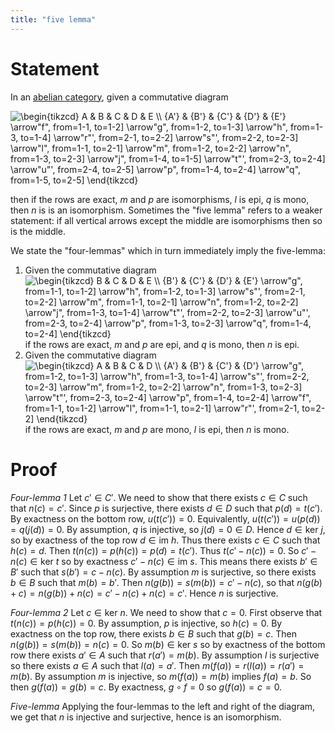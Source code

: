 ```yaml
---
title: "five lemma"
---
```


# Statement

In an [abelian category](<>), given a commutative diagram 

<img align="center" src="https://i.upmath.me/svg/%5Cbegin%7Btikzcd%7D%0A%09A%20%26%20B%20%26%20C%20%26%20D%20%26%20E%20%5C%5C%0A%09%7BA'%7D%20%26%20%7BB'%7D%20%26%20%7BC'%7D%20%26%20%7BD'%7D%20%26%20%7BE'%7D%0A%09%5Carrow%5B%22f%22%2C%20from%3D1-1%2C%20to%3D1-2%5D%0A%09%5Carrow%5B%22g%22%2C%20from%3D1-2%2C%20to%3D1-3%5D%0A%09%5Carrow%5B%22h%22%2C%20from%3D1-3%2C%20to%3D1-4%5D%0A%09%5Carrow%5B%22r%22'%2C%20from%3D2-1%2C%20to%3D2-2%5D%0A%09%5Carrow%5B%22s%22'%2C%20from%3D2-2%2C%20to%3D2-3%5D%0A%09%5Carrow%5B%22l%22%2C%20from%3D1-1%2C%20to%3D2-1%5D%0A%09%5Carrow%5B%22m%22%2C%20from%3D1-2%2C%20to%3D2-2%5D%0A%09%5Carrow%5B%22n%22%2C%20from%3D1-3%2C%20to%3D2-3%5D%0A%09%5Carrow%5B%22j%22%2C%20from%3D1-4%2C%20to%3D1-5%5D%0A%09%5Carrow%5B%22t%22'%2C%20from%3D2-3%2C%20to%3D2-4%5D%0A%09%5Carrow%5B%22u%22'%2C%20from%3D2-4%2C%20to%3D2-5%5D%0A%09%5Carrow%5B%22p%22%2C%20from%3D1-4%2C%20to%3D2-4%5D%0A%09%5Carrow%5B%22q%22%2C%20from%3D1-5%2C%20to%3D2-5%5D%0A%5Cend%7Btikzcd%7D" alt="\begin{tikzcd}
	A &amp; B &amp; C &amp; D &amp; E \\
	{A'} &amp; {B'} &amp; {C'} &amp; {D'} &amp; {E'}
	\arrow&quot;f&quot;, from=1-1, to=1-2]
	\arrow&quot;g&quot;, from=1-2, to=1-3]
	\arrow&quot;h&quot;, from=1-3, to=1-4]
	\arrow&quot;r&quot;', from=2-1, to=2-2]
	\arrow&quot;s&quot;', from=2-2, to=2-3]
	\arrow&quot;l&quot;, from=1-1, to=2-1]
	\arrow&quot;m&quot;, from=1-2, to=2-2]
	\arrow&quot;n&quot;, from=1-3, to=2-3]
	\arrow&quot;j&quot;, from=1-4, to=1-5]
	\arrow&quot;t&quot;', from=2-3, to=2-4]
	\arrow&quot;u&quot;', from=2-4, to=2-5]
	\arrow&quot;p&quot;, from=1-4, to=2-4]
	\arrow&quot;q&quot;, from=1-5, to=2-5]
\end{tikzcd}" />

then if the rows are exact, $m$ and $p$ are isomorphisms, $l$ is epi, $q$ is mono, then $n$ is is an isomorphism. Sometimes the "five lemma" refers to a weaker statement: if all vertical arrows except the middle are isomorphisms then so is the middle.

We state the "four-lemmas" which in turn immediately imply the five-lemma:
1. Given the commutative diagram 
<img align="center" src="https://i.upmath.me/svg/%5Cbegin%7Btikzcd%7D%0A%09B%20%26%20C%20%26%20D%20%26%20E%20%5C%5C%0A%09%7BB'%7D%20%26%20%7BC'%7D%20%26%20%7BD'%7D%20%26%20%7BE'%7D%0A%09%5Carrow%5B%22g%22%2C%20from%3D1-1%2C%20to%3D1-2%5D%0A%09%5Carrow%5B%22h%22%2C%20from%3D1-2%2C%20to%3D1-3%5D%0A%09%5Carrow%5B%22s%22'%2C%20from%3D2-1%2C%20to%3D2-2%5D%0A%09%5Carrow%5B%22m%22%2C%20from%3D1-1%2C%20to%3D2-1%5D%0A%09%5Carrow%5B%22n%22%2C%20from%3D1-2%2C%20to%3D2-2%5D%0A%09%5Carrow%5B%22j%22%2C%20from%3D1-3%2C%20to%3D1-4%5D%0A%09%5Carrow%5B%22t%22'%2C%20from%3D2-2%2C%20to%3D2-3%5D%0A%09%5Carrow%5B%22u%22'%2C%20from%3D2-3%2C%20to%3D2-4%5D%0A%09%5Carrow%5B%22p%22%2C%20from%3D1-3%2C%20to%3D2-3%5D%0A%09%5Carrow%5B%22q%22%2C%20from%3D1-4%2C%20to%3D2-4%5D%0A%5Cend%7Btikzcd%7D" alt="\begin{tikzcd}
	B &amp; C &amp; D &amp; E \\
	{B'} &amp; {C'} &amp; {D'} &amp; {E'}
	\arrow&quot;g&quot;, from=1-1, to=1-2]
	\arrow&quot;h&quot;, from=1-2, to=1-3]
	\arrow&quot;s&quot;', from=2-1, to=2-2]
	\arrow&quot;m&quot;, from=1-1, to=2-1]
	\arrow&quot;n&quot;, from=1-2, to=2-2]
	\arrow&quot;j&quot;, from=1-3, to=1-4]
	\arrow&quot;t&quot;', from=2-2, to=2-3]
	\arrow&quot;u&quot;', from=2-3, to=2-4]
	\arrow&quot;p&quot;, from=1-3, to=2-3]
	\arrow&quot;q&quot;, from=1-4, to=2-4]
\end{tikzcd}" />
if the rows are exact, $m$ and $p$ are epi, and $q$ is mono, then $n$ is epi.
2. Given the commutative diagram
<img align="center" src="https://i.upmath.me/svg/%5Cbegin%7Btikzcd%7D%0A%09A%20%26%20B%20%26%20C%20%26%20D%20%5C%5C%0A%09%7BA'%7D%20%26%20%7BB'%7D%20%26%20%7BC'%7D%20%26%20%7BD'%7D%0A%09%5Carrow%5B%22g%22%2C%20from%3D1-2%2C%20to%3D1-3%5D%0A%09%5Carrow%5B%22h%22%2C%20from%3D1-3%2C%20to%3D1-4%5D%0A%09%5Carrow%5B%22s%22'%2C%20from%3D2-2%2C%20to%3D2-3%5D%0A%09%5Carrow%5B%22m%22%2C%20from%3D1-2%2C%20to%3D2-2%5D%0A%09%5Carrow%5B%22n%22%2C%20from%3D1-3%2C%20to%3D2-3%5D%0A%09%5Carrow%5B%22t%22'%2C%20from%3D2-3%2C%20to%3D2-4%5D%0A%09%5Carrow%5B%22p%22%2C%20from%3D1-4%2C%20to%3D2-4%5D%0A%09%5Carrow%5B%22f%22%2C%20from%3D1-1%2C%20to%3D1-2%5D%0A%09%5Carrow%5B%22l%22%2C%20from%3D1-1%2C%20to%3D2-1%5D%0A%09%5Carrow%5B%22r%22'%2C%20from%3D2-1%2C%20to%3D2-2%5D%0A%5Cend%7Btikzcd%7D" alt="\begin{tikzcd}
	A &amp; B &amp; C &amp; D \\
	{A'} &amp; {B'} &amp; {C'} &amp; {D'}
	\arrow&quot;g&quot;, from=1-2, to=1-3]
	\arrow&quot;h&quot;, from=1-3, to=1-4]
	\arrow&quot;s&quot;', from=2-2, to=2-3]
	\arrow&quot;m&quot;, from=1-2, to=2-2]
	\arrow&quot;n&quot;, from=1-3, to=2-3]
	\arrow&quot;t&quot;', from=2-3, to=2-4]
	\arrow&quot;p&quot;, from=1-4, to=2-4]
	\arrow&quot;f&quot;, from=1-1, to=1-2]
	\arrow&quot;l&quot;, from=1-1, to=2-1]
	\arrow&quot;r&quot;', from=2-1, to=2-2]
\end{tikzcd}" />
if the rows are exact, $m$ and $p$ are mono, $l$ is epi, then $n$ is mono.


# Proof

*Four-lemma 1*
Let $c'\in C'$. We need to show that there exists $c\in C$ such that $n(c)=c'$. Since $p$ is surjective, there exists $d\in D$ such that $p(d)=t(c')$. By exactness on the bottom row, $u(t(c'))=0$. Equivalently, $u(t(c'))=u(p(d))=q(j(d))=0$. By assumption, $q$ is injective, so $j(d)=0\in D$. Hence $d\in\text{ker }j$, so by exactness of the top row $d\in\text{im }h$. Thus there exists $c\in C$ such that $h(c)=d$. Then $t(n(c))=p(h(c))=p(d)=t(c')$. Thus $t(c'-n(c))=0$. So $c'-n(c)\in\text{ker }t$ so by exactness $c'-n(c)\in\text{im }s$. This means there exists $b'\in B'$ such that $s(b')=c-n(c)$. By assumption $m$ is surjective, so there exists $b\in B$ such that $m(b)=b'$. Then $n(g(b))=s(m(b))=c'-n(c)$, so that $n(g(b)+c)=n(g(b))+n(c)=c'-n(c)+n(c)=c'$. Hence $n$ is surjective.

*Four-lemma 2*
Let $c\in \text{ker }n$. We need to show that $c=0$. First observe that $t(n(c))=p(h(c))=0$. By assumption, $p$ is injective, so $h(c)=0$. By exactness on the top row, there exists $b\in B$ such that $g(b)=c$. Then $n(g(b))=s(m(b))=n(c)=0$. So $m(b)\in\text{ker }s$ so by exactness of the bottom row there exists $a'\in A$ such that $r(a')=m(b)$. By assumption $l$ is surjective so there exists $a\in A$ such that $l(a)=a'$. Then $m(f(a))=r(l(a))=r(a')=m(b)$. By assumption $m$ is injective, so $m(f(a))=m(b)$ implies $f(a)=b$. So then $g(f(a))=g(b)=c$. By exactness, $g\circ f=0$ so $g(f(a))=c=0$.

*Five-lemma*
Applying the four-lemmas to the left and right of the diagram, we get that $n$ is injective and surjective, hence is an isomorphism.